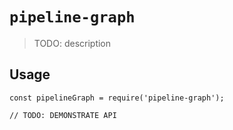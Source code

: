 # `pipeline-graph`

> TODO: description

## Usage

```
const pipelineGraph = require('pipeline-graph');

// TODO: DEMONSTRATE API
```
